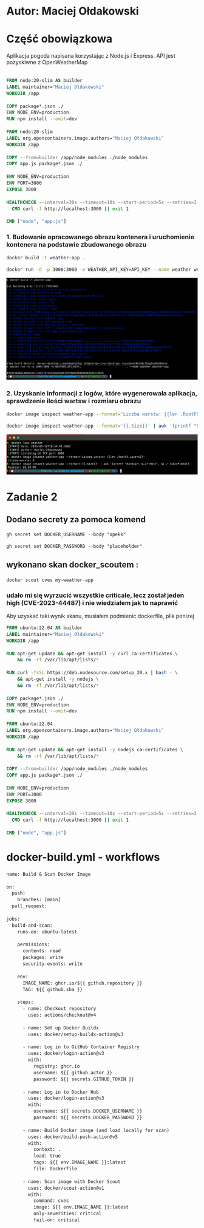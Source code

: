 # Autor: Maciej Ołdakowski

# Część obowiązkowa

Aplikacja pogoda napisana korzystając z Node.js i Express. 
API jest pozyskiwne z OpenWeatherMap

```dockerfile

FROM node:20-slim AS builder
LABEL maintainer="Maciej Ołdakowski"
WORKDIR /app

COPY package*.json ./
ENV NODE_ENV=production
RUN npm install --omit=dev

FROM node:20-slim
LABEL org.opencontainers.image.authors="Maciej Ołdakowski"
WORKDIR /app

COPY --from=builder /app/node_modules ./node_modules
COPY app.js package*.json ./

ENV NODE_ENV=production
ENV PORT=3000
EXPOSE 3000

HEALTHCHECK --interval=30s --timeout=10s --start-period=5s --retries=3 \
  CMD curl -f http://localhost:3000 || exit 1

CMD ["node", "app.js"]
```

### 1. Budowanie opracowanego obrazu kontenera i uruchomienie kontenera na podstawie zbudowanego obrazu
```bash
docker build -t weather-app .
```

```bash
docker run -d -p 3000:3000 -e WEATHER_API_KEY=API_KEY --name weather weather-app
```

![screen z budowania i uruchomienia obrazu](screens/screen1.png)

### 2. Uzyskanie informacji z logów, które wygenerowała aplikacja, sprawdzenie ilości wartsw i rozmiaru obrazu

```bash
docker image inspect weather-app --format='Liczba warstw: {{len .RootFS.Layers}}'
```

```bash
docker image inspect weather-app --format='{{.Size}}' | awk '{printf "Rozmiar: %.2f MB\n", $1 / (1024*1024)}'
```

![screen z logów, wielkosci i ilości wartsw](screens/screen2.png)

# Zadanie 2

## Dodano secrety za pomoca komend

`gh secret set DOCKER_USERNAME --body "opekk"`

`gh secret set DOCKER_PASSWORD --body "placeholder"`

## wykonano skan docker_scoutem :

`docker scout cves my-weather-app`

### udało mi się wyrzucić wszystkie criticale, lecz został jeden high (CVE-2023-44487) i nie wiedziałem jak to naprawić

Aby uzyskać taki wynik skanu, musiałem podmienic dockerfile, plik ponizej

```dockerfile
FROM ubuntu:22.04 AS builder
LABEL maintainer="Maciej Ołdakowski"
WORKDIR /app

RUN apt-get update && apt-get install -y curl ca-certificates \
    && rm -rf /var/lib/apt/lists/*

RUN curl -fsSL https://deb.nodesource.com/setup_20.x | bash - \
    && apt-get install -y nodejs \
    && rm -rf /var/lib/apt/lists/*

COPY package*.json ./
ENV NODE_ENV=production
RUN npm install --omit=dev

FROM ubuntu:22.04
LABEL org.opencontainers.image.authors="Maciej Ołdakowski"
WORKDIR /app

RUN apt-get update && apt-get install -y nodejs ca-certificates \
    && rm -rf /var/lib/apt/lists/*

COPY --from=builder /app/node_modules ./node_modules
COPY app.js package*.json ./

ENV NODE_ENV=production
ENV PORT=3000
EXPOSE 3000

HEALTHCHECK --interval=30s --timeout=10s --start-period=5s --retries=3 \
  CMD curl -f http://localhost:3000 || exit 1

CMD ["node", "app.js"]
```

# docker-build.yml - workflows

```dockerfile
name: Build & Scan Docker Image

on:
  push:
    branches: [main]
  pull_request:

jobs:
  build-and-scan:
    runs-on: ubuntu-latest

    permissions:
      contents: read
      packages: write
      security-events: write

    env:
      IMAGE_NAME: ghcr.io/${{ github.repository }}
      TAG: ${{ github.sha }}

    steps:
      - name: Checkout repository
        uses: actions/checkout@v4

      - name: Set up Docker Buildx
        uses: docker/setup-buildx-action@v3

      - name: Log in to GitHub Container Registry
        uses: docker/login-action@v3
        with:
          registry: ghcr.io
          username: ${{ github.actor }}
          password: ${{ secrets.GITHUB_TOKEN }}

      - name: Log in to Docker Hub
        uses: docker/login-action@v3
        with:
          username: ${{ secrets.DOCKER_USERNAME }}
          password: ${{ secrets.DOCKER_PASSWORD }}

      - name: Build Docker image (and load locally for scan)
        uses: docker/build-push-action@v5
        with:
          context: .
          load: true
          tags: ${{ env.IMAGE_NAME }}:latest
          file: Dockerfile

      - name: Scan image with Docker Scout
        uses: docker/scout-action@v1
        with:
          command: cves
          image: ${{ env.IMAGE_NAME }}:latest
          only-severities: critical
          fail-on: critical
```


